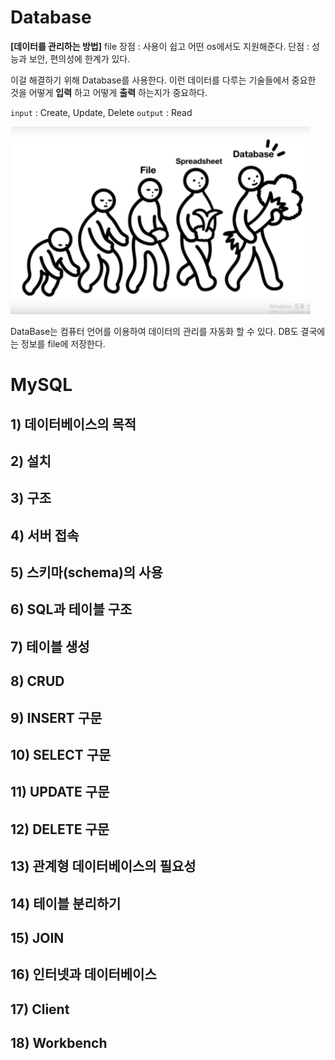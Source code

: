 Database
==========================================
**[데이터를 관리하는 방법]**
file 
장점 : 사용이 쉽고 어떤 os에서도 지원해준다.
단점 : 성능과 보안, 편의성에 한계가 있다.

이걸 해결하기 위해 Database를 사용한다.
이런 데이터를 다루는 기술들에서 중요한 것을 어떻게 **입력** 하고 어떻게 **출력** 하는지가 중요하다.

`input` : Create, Update, Delete
`output` : Read 

<img src="./image/26.PNG" height="300">

DataBase는 컴퓨터 언어를 이용하여 데이터의 관리를 자동화 할 수 있다.
DB도 결국에는 정보를 file에 저장한다.

MySQL
==========================================

## 1) 데이터베이스의 목적

## 2) 설치

## 3) 구조

## 4) 서버 접속

## 5) 스키마(schema)의 사용

## 6) SQL과 테이블 구조

## 7) 테이블 생성

## 8) CRUD

## 9) INSERT 구문

## 10) SELECT 구문

## 11) UPDATE 구문

## 12) DELETE 구문

## 13) 관계형 데이터베이스의 필요성

## 14) 테이블 분리하기

## 15) JOIN

## 16) 인터넷과 데이터베이스

## 17) Client

## 18) Workbench


